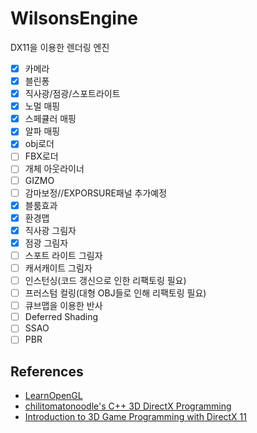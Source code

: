 # WilsonsEngine
DX11을 이용한 렌더링 엔진 
- [x] 카메라
- [x] 블린퐁
- [x] 직사광/점광/스포트라이트
- [x] 노멀 매핑
- [x] 스페큘러 매핑
- [x] 알파 매핑  
- [x] obj로더
- [ ] FBX로더
- [ ] 개체 아웃라이너
- [ ] GIZMO
- [ ] 감마보정//EXPORSURE패널 추가예정 
- [X] 블룸효과
- [X] 환경맵
- [X] 직사광 그림자
- [X] 점광 그림자
- [ ] 스포트 라이트 그림자
- [ ] 캐서캐이트 그림자
- [ ] 인스턴싱(코드 갱신으로 인한 리팩토링 필요)
- [ ] 프러스텀 컬링(대형 OBJ들로 인해 리팩토링 필요)
- [ ] 큐브맵을 이용한 반사
- [ ] Deferred Shading
- [ ] SSAO
- [ ] PBR 
## References
 + [LearnOpenGL](https://learnopengl.com/)
 + [chilitomatonoodle's C++ 3D DirectX Programming](https://www.youtube.com/playlist?list=PLqCJpWy5Fohd3S7ICFXwUomYW0Wv67pDD)
 + [Introduction to 3D Game Programming with DirectX 11](https://www.amazon.com/dp/1936420228/ref=as_sl_pc_tf_til?tag=moonlabscom-20&linkCode=w00&linkId=&creativeASIN=1936420228)
